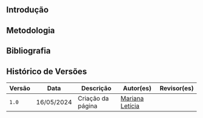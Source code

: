 ## Introdução

## Metodologia 

<!-- Aqui será mais sobre o relato dos dados que coletamos. pode ser entrevista por entrevista, mas todos precisam demonstrar o que colheu conforme o planejamento do relato dos resultados (recomendo ver o comentário que foi deixado lá -->

## Bibliografia


## Histórico de Versões

| Versão |    Data    | Descrição                                 | Autor(es)                                       | Revisor(es)                                    |
| ------ | :--------: | ----------------------------------------- | ----------------------------------------------- | ---------------------------------------------- |
| `1.0`   | 16/05/2024 | Criação da página                         | [Mariana Letícia](https://github.com/Marianannn) |     |